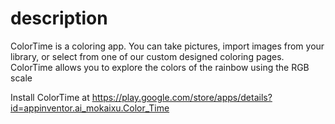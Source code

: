 # description
ColorTime is a coloring app. You can take pictures, 
import images from your library, or select from one 
of our custom designed coloring pages. ColorTime allows you 
to explore the colors of the rainbow using the RGB scale

Install ColorTime at https://play.google.com/store/apps/details?id=appinventor.ai_mokaixu.Color_Time
